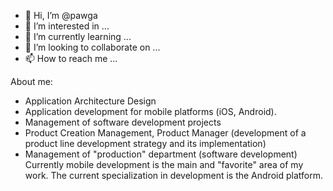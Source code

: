 - 👋 Hi, I’m @pawga
- 👀 I’m interested in ...
- 🌱 I’m currently learning ...
- 💞️ I’m looking to collaborate on ...
- 📫 How to reach me ...

<!---
pawga/pawga is a ✨ special ✨ repository because its `README.md` (this file) appears on your GitHub profile.
You can click the Preview link to take a look at your changes.
--->

About me:
* Application Architecture Design
* Application development for mobile platforms (iOS, Android).
* Management of software development projects
* Product Creation Management, Product Manager
(development of a product line development strategy and its implementation)
* Management of "production" department (software development)
Currently mobile development is the main and "favorite" area of my work. The current specialization in development is the Android platform.
